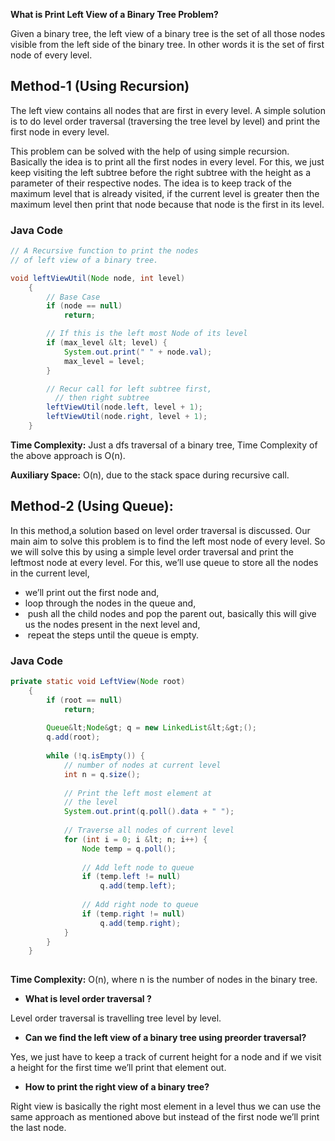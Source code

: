 **What is Print Left View of a Binary Tree Problem?**

Given a binary tree, the left view of a binary tree is the set of all those nodes visible from the left side of the binary tree. In other words it is the set of first node of every level.

## Method-1 (Using Recursion)

The left view contains all nodes that are first in every level. A simple solution is to do level order traversal (traversing the tree level by level) and print the first node in every level.

This problem can be solved with the help of using simple recursion. Basically the idea is to print all the first nodes in every level. For this, we just keep visiting the left subtree before the right subtree with the height as a parameter of their respective nodes. The idea is to keep track of the maximum level that is already visited, if the current level is greater then the maximum level then print that node because that node is the first in its level.

### Java Code
```java
// A Recursive function to print the nodes
// of left view of a binary tree.

void leftViewUtil(Node node, int level)
    {
        // Base Case
        if (node == null)
            return;

        // If this is the left most Node of its level
        if (max_level &lt; level) {
            System.out.print(" " + node.val);
            max_level = level;
        }

        // Recur call for left subtree first,
          // then right subtree
        leftViewUtil(node.left, level + 1);
        leftViewUtil(node.right, level + 1);
    }
```
**Time Complexity:** Just a dfs traversal of a binary tree, Time Complexity of the above approach is O(n).

**Auxiliary Space:** O(n), due to the stack space during recursive call. 

## Method-2 (Using Queue):

In this method,a solution based on level order traversal is discussed. Our main aim to solve this problem is to find the left most node of every level. So we will solve this by using a simple level order traversal and print the leftmost node at every level. For this, we’ll use queue to store all the nodes in the current level, 

-   we’ll print out the first node and,
-   loop through the nodes in the queue and,
-    push all the child nodes and pop the parent out, basically this will give us the nodes present in the next level and,
-    repeat the steps until the queue is empty.

### Java Code
```java
private static void LeftView(Node root)
    {
        if (root == null)
            return;
 
        Queue&lt;Node&gt; q = new LinkedList&lt;&gt;();
        q.add(root);
 
        while (!q.isEmpty()) {
            // number of nodes at current level
            int n = q.size();
            
            // Print the left most element at
            // the level
            System.out.print(q.poll().data + " ");
            
            // Traverse all nodes of current level
            for (int i = 0; i &lt; n; i++) {
                Node temp = q.poll();
 
                // Add left node to queue
                if (temp.left != null)
                    q.add(temp.left);
 
                // Add right node to queue
                if (temp.right != null)
                    q.add(temp.right);
            }
        }
    }
    
```
**Time Complexity:** O(n), where n is the number of nodes in the binary tree.

-   **What is level order traversal ?**

Level order traversal is travelling tree level by level.

-   **Can we find the left view of a binary tree using preorder traversal?**

Yes, we just have to keep a track of current height for a node and if we visit a height for the first time we’ll print that element out.

-   **How to print the right view of a binary tree?**

Right view is basically the right most element in a level thus we can use the same approach as mentioned above but instead of the first node we’ll print the last node.


